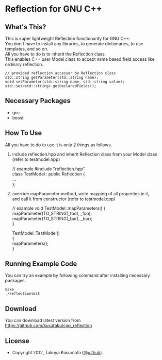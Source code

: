 ﻿Reflection for GNU C++
======================


What's This?
------------

This is super lightweight Reflection functionarity for GNU C++.  
You don't have to install any libraries, to generate dictionaries, to use templates, and so on.  
All you have to do is to inherit the Reflection class.  
This enables C++ user Model class to accept name based field access like ordinary reflection.  
  
    // provided reflection accessor by Reflection class  
    std::string getParameter(std::string name);  
    void setParameter(std::string name, std::string value);  
    std::set<std::string> getDeclaredFields();  
  
  
Necessary Packages
------------------
  
*  gcc  
*  boost  
  
  
How To Use
----------
  
All you have to do to use it is only 2 things as follows.  
   
1) include reflection.hpp and inherit Reflection class from your Model class (refer to testmodel.hpp)  
    
    // example
    #include "reflection.hpp"  
    class TestModel : public Reflection {  
      ...  
    };  
   
2) override mapParameter method, write mapping of all properties in it,  
   and call it from constructor (refer to testmodel.cpp)  
  
    // example
    void TestModel::mapParameters() {  
      mapParameter(TO_STRING(_foo), _foo);  
      mapParameter(TO_STRING(_bar), _bar);  
    }  
    
    TestModel::TestModel()  
    {  
      mapParameters();  
    }  
  
  
Running Example Code
--------------------
  
You can try an example by following command after installing necessary packages.  
  
    make  
    ./reflectiontest  
  
  
Download
--------

You can download latest version from https://github.com/kusutaku/cpp_reflection
  
  

License
-------
* Copyright 2012, Takuya Kusumoto ([@github](https://github.com/kusutaku/cpp_reflection "cpp_reflection")).
